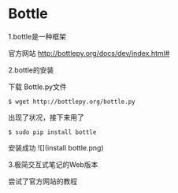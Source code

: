 # Bottle

1.bottle是一种框架

官方网站 http://bottlepy.org/docs/dev/index.html#




2.bottle的安装

下载 Bottle.py文件

    $ wget http://bottlepy.org/bottle.py
    
出现了状况，接下来用了

    $ sudo pip install bottle 
    
安装成功
![](install bottle.png)


3.极简交互式笔记的Web版本

尝试了官方网站的教程


























